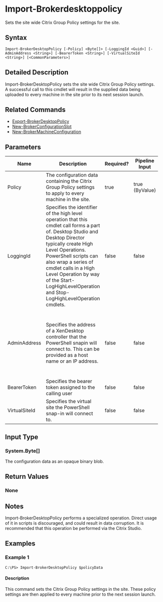 ﻿
# Import-Brokerdesktoppolicy
Sets the site wide Citrix Group Policy settings for the site.
## Syntax
```
Import-BrokerDesktopPolicy [-Policy] <Byte[]> [-LoggingId <Guid>] [-AdminAddress <String>] [-BearerToken <String>] [-VirtualSiteId <String>] [<CommonParameters>]
```
## Detailed Description
Import-BrokerDesktopPolicy sets the site wide Citrix Group Policy settings. A successful call to this cmdlet will result in the supplied data being uploaded to every machine in the site prior to its next session launch.


## Related Commands

* [Export-BrokerDesktopPolicy](./Export-BrokerDesktopPolicy/)
* [New-BrokerConfigurationSlot](./New-BrokerConfigurationSlot/)
* [New-BrokerMachineConfiguration](./New-BrokerMachineConfiguration/)
## Parameters
| Name   | Description | Required? | Pipeline Input | Default Value |
| --- | --- | --- | --- | --- |
| Policy | The configuration data containing the Citrix Group Policy settings to apply to every machine in the site. | true | true (ByValue) |  |
| LoggingId | Specifies the identifier of the high level operation that this cmdlet call forms a part of. Desktop Studio and Desktop Director typically create High Level Operations. PowerShell scripts can also wrap a series of cmdlet calls in a High Level Operation by way of the Start-LogHighLevelOperation and Stop-LogHighLevelOperation cmdlets. | false | false |  |
| AdminAddress | Specifies the address of a XenDesktop controller that the PowerShell snapin will connect to. This can be provided as a host name or an IP address. | false | false | Localhost. Once a value is provided by any cmdlet, this value will become the default. |
| BearerToken | Specifies the bearer token assigned to the calling user | false | false |  |
| VirtualSiteId | Specifies the virtual site the PowerShell snap-in will connect to. | false | false |  |

## Input Type

### System.Byte\[\]
The configuration data as an opaque binary blob.
## Return Values

### None

## Notes
Import-BrokerDesktopPolicy performs a specialized operation. Direct usage of it in scripts is discouraged, and could result in data corruption. It is recommended that this operation be performed via the Citrix Studio.
## Examples

### Example 1
```
C:\PS> Import-BrokerDesktopPolicy $policyData
```
#### Description
This command sets the Citrix Group Policy settings in the site. These policy settings are then applied to every machine prior to the next session launch.
